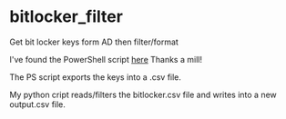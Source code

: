 # bitlocker_filter
Get bit locker keys form AD then filter/format

I've found the PowerShell script [here](https://ndswanson.wordpress.com/2014/10/20/get-bitlocker-recovery-from-active-directory-with-powershell/) Thanks a mill!

The PS script exports the keys into a .csv file.

My python cript reads/filters the bitlocker.csv file and writes into a new output.csv file.

